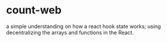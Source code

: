 # count-web
a simple understanding on how a react hook state works;
using decentralizing the arrays and functions in the React.
